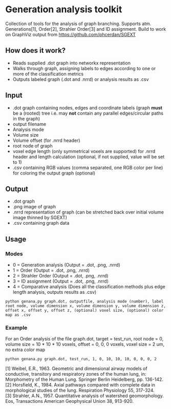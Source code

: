 # Generation analysis toolkit
Collection of tools for the analysis of graph branching. Supports atm. Generations[1], Order[2], Strahler Order[3] and ID assignment.
Build to work on GraphViz output from https://github.com/phcerdan/SGEXT

## How does it work?
- Reads supplied .dot graph into networkx representation
- Walks through graph, assigning labels to edges according to one or more of the classification metrics
- Outputs labeled graph (.dot and .nrrd) or analysis results as .csv

## Input
- .dot graph containing nodes, edges and coordinate labels (graph **must** be a (rooted) tree i.e. may **not** contain any parallel edges/circular paths in the graph)
- output filename
- Analysis mode
- Volume size
- Volume offset (for .nrrd header)
- root node of graph
- voxel edge length (only symmetrical voxels are supported) for .nrrd header and length calculation (optional, if not supplied, value will be set to 1)
- .csv containing RGB values (comma separated, one RGB color per line) for coloring the output graph (optional) 


## Output
- .dot graph
- .png image of graph
- .nrrd representation of graph (can be stretched back over initial volume image thinned by SGEXT)
- .csv containing graph data

## Usage
### Modes
- 0 = Generation analysis (Output = .dot, .png, .nrrd) 
- 1 = Order (Output = .dot, .png, .nrrd)
- 2 = Strahler Order (Output = .dot, .png, .nrrd)
- 3 = ID assignment (Output = .dot, .png, .nrrd)
- 4 = Comparative analysis (Does all the classification methods plus edge length analysis, outputs results as .csv)

`python genana.py graph.dot, outputfile, analysis mode (number), label root node, volume dimension x, volume dimension y, volume dimension z, offset x, offset y, offset z, (optional) voxel size, (optional) color map as .csv`

### Example
For an Order analysis of the file graph.dot, target = test_run, root node = 0, volume size = 10 * 10 * 10 voxels, offset = 0, 0, 0 voxels, voxel size = 2 um, no extra color map

`python genana.py graph.dot, test_run, 1, 0, 10, 10, 10, 0, 0, 0, 2`

[1] Weibel, E.R., 1963. Geometric and dimensional airway models of conductive, transitory and respiratory zones of the human lung, in: Morphometry of the Human Lung. Springer Berlin Heidelberg, pp. 136-142.\
[2] Horsfield, K., 1984. Axial pathways compared with complete data in morphological studies of the lung. Respiration Physiology 55, 317-324.\
[3] Strahler, A.N., 1957. Quantitative analysis of watershed geomorphology. Eos, Transactions American Geophysical Union 38, 913-920.
